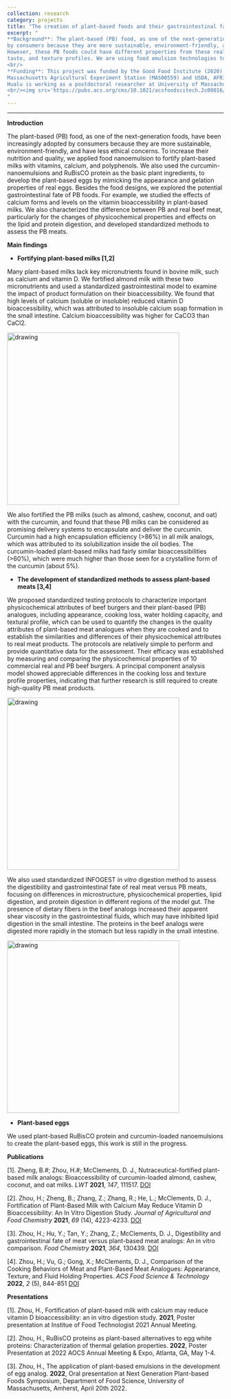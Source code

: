 ```yaml
---
collection: research
category: projects
title: "The creation of plant-based foods and their gastrointestinal fate"
excerpt: "
**Background**: The plant-based (PB) food, as one of the next-generation foods, have been increasingly adopted
by consumers because they are more sustainable, environment-friendly, and have less ethical concerns.
However, these PB foods could have different properties from these real animal-based foods, such as the nutritions,
taste, and texture profiles. We are using food emulsion technologies to help the development of PB foods.
<br/>
**Funding**: This project was funded by the Good Food Institute (2020) and partly by the
Massachusetts Agricultural Experiment Station (MAS00559) and USDA, AFRI (2020-03921) grants..
Hualu is working as a postdoctoral researcher at University of Massachusetts Amherst.
<br/><img src='https://pubs.acs.org/cms/10.1021/acsfoodscitech.2c00016/asset/images/large/fs2c00016_0006.jpeg' alt='drawing' width='600'/><br/>
"
---
```

<!-- main body -->
------------------
**Introduction**

The plant-based (PB) food, as one of the next-generation foods, have been increasingly adopted
by consumers because they are more sustainable, environment-friendly, and have less ethical concerns.
To increase their nutrition and quality, we applied food nanoemulsion to
fortify plant-based milks with vitamins, calcium, and polyphenols.
We also used the curcumin-nanoemulsions and RuBisCO protein as the basic plant ingredients,
to develop the plant-based eggs by mimicking the appearance and gelation properties of real eggs.
Besides the food designs, we explored the potential gastrointestinal fate of PB foods.
For example, we studied the effects of calcium forms and levels on the vitamin bioaccessibility
in plant-based milks. We also characterized the difference between PB and real beef meat,
particularly for the changes of physicochemical properties and effects on the lipid and protein digestion,
and developed standardized methods to assess the PB meats.

**Main findings**

+ **Fortifying plant-based milks [1,2]**

Many plant-based milks lack key micronutrients found in bovine milk,
such as calcium and vitamin D. We fortified almond milk
with these two micronutrients and used a standardized gastrointestinal model
to examine the impact of product formulation on their bioaccessibility.
We found that high levels of calcium
(soluble or insoluble) reduced vitamin D bioaccessibility, which was
attributed to insoluble calcium soap formation in the small intestine.
Calcium bioaccessibility was higher for CaCO3 than CaCl2.

<img src='https://pubs.acs.org/cms/10.1021/acs.jafc.1c01525/asset/images/large/jf1c01525_0011.jpeg' alt='drawing' width='400'/>

We also fortified the PB milks (such as almond, cashew, coconut, and oat) with the curcumin,
and found that these PB milks can be considered as promising delivery systems to encapsulate and
deliver the curcumin. Curcumin had a high encapsulation efficiency (>86%) in all milk analogs,
which was attributed to its solubilization inside the oil bodies.
The curcumin-loaded plant-based milks had fairly similar bioaccessibilities (>60%),
which were much higher than those seen for a crystalline form of the curcumin (about 5%).

+ **The development of standardized methods to assess plant-based meats [3,4]**

We proposed standardized testing protocols to characterize important physicochemical
attributes of beef burgers and their plant-based (PB) analogues, including appearance,
cooking loss, water holding capacity, and textural profile, which can be used to
quantify the changes in the quality attributes
of plant-based meat analogues when they are cooked and to establish the similarities
and differences of their physicochemical attributes to real meat products.
The protocols are relatively
simple to perform and provide quantitative data for the assessment.
Their efficacy was established by measuring and comparing the physicochemical
properties of 10 commercial real and PB beef burgers. A principal component analysis
model showed appreciable differences in the cooking loss and texture profile
properties, indicating that further research is still required to create high-quality PB meat products.

<img src='https://pubs.acs.org/cms/10.1021/acsfoodscitech.2c00016/asset/images/large/fs2c00016_0006.jpeg' alt='drawing' width='400'/>

We also used standardized INFOGEST _in vitro_ digestion method to assess the
digestibility and gastrointestinal fate of real meat versus PB meats, focusing on
differences in microstructure, physicochemical properties,
lipid digestion, and protein digestion in different regions of the model gut.
The presence of dietary fibers in the beef analogs increased their apparent
shear viscosity in the gastrointestinal fluids, which may have inhibited
lipid digestion in the small intestine.
The proteins in the beef analogs were digested more rapidly in the stomach
but less rapidly in the small intestine.

<img src='https://sdgresources.relx.com/sites/default/files/1-s2.0-s030881462101445x-ga1_lrg.jpg' alt='drawing' width='400'/>

+ **Plant-based eggs**

We used plant-based RuBisCO protein and curcumin-loaded nanoemulsions to create the plant-based eggs, this work is still in the progress.

**Publications**

[1]. Zheng, B.\#; Zhou, H.\#; McClements, D. J.,
Nutraceutical-fortified plant-based milk analogs: Bioaccessibility of curcumin-loaded almond, cashew, coconut, and oat milks.
_LWT_ **2021**, _147_, 111517.
[DOI](https://www.sciencedirect.com/science/article/abs/pii/S0023643821006708?via%3Dihub)

[2]. Zhou, H.; Zheng, B.; Zhang, Z.; Zhang, R.; He, L.; McClements, D. J.,
Fortification of Plant-Based Milk with Calcium May Reduce Vitamin D Bioaccessibility: An In Vitro Digestion Study.
_Journal of Agricultural and Food Chemistry_ **2021**, _69_ (14), 4223-4233.
[DOI](https://doi.org/10.1021/acs.jafc.1c01525)

[3]. Zhou, H.; Hu, Y.; Tan, Y.; Zhang, Z.; McClements, D. J.,
Digestibility and gastrointestinal fate of meat versus plant-based meat analogs: An in vitro comparison.
_Food Chemistry_ **2021**, _364_, 130439.
[DOI](https://doi.org/10.1016/j.foodchem.2021.130439)

[4]. Zhou, H.; Vu, G.; Gong, X.; McClements, D. J.,
Comparison of the Cooking Behaviors of Meat and Plant-Based Meat Analogues: Appearance, Texture, and Fluid Holding Properties.
_ACS Food Science & Technology_ **2022**, _2_ (5), 844-851
[DOI](https://doi.org/10.1021/acsfoodscitech.2c00016)

**Presentations**

[1]. Zhou, H.,
Fortification of plant-based milk with calcium may reduce vitamin D bioaccessibility: an in vitro digestion study.
**2021**, Poster presentation at Institue of Food Technologist 2021 Annual Meeting.

[2]. Zhou, H.,
RuBisCO proteins as plant-based alternatives to egg white proteins: Characterization of thermal gelation properties.
**2022**, Poster Presentation at 2022 AOCS Annual Meeting & Expo, Atlanta, GA, May 1-4.

[3]. Zhou, H.,
The application of plant-based emulsions in the development of egg analog.
**2022**, Oral presentation at Next Generation Plant-based Foods Symposium, Department of Food Science, University of Massachusetts, Amherst, April 20th 2022.

